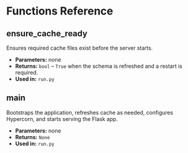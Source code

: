 # Functions Reference

## ensure_cache_ready

Ensures required cache files exist before the server starts.

- **Parameters:** none
- **Returns:** `bool` – `True` when the schema is refreshed and a restart is required.
- **Used in:** `run.py`

## main

Bootstraps the application, refreshes cache as needed, configures Hypercorn, and starts serving the Flask app.

- **Parameters:** none
- **Returns:** `None`
- **Used in:** `run.py`
